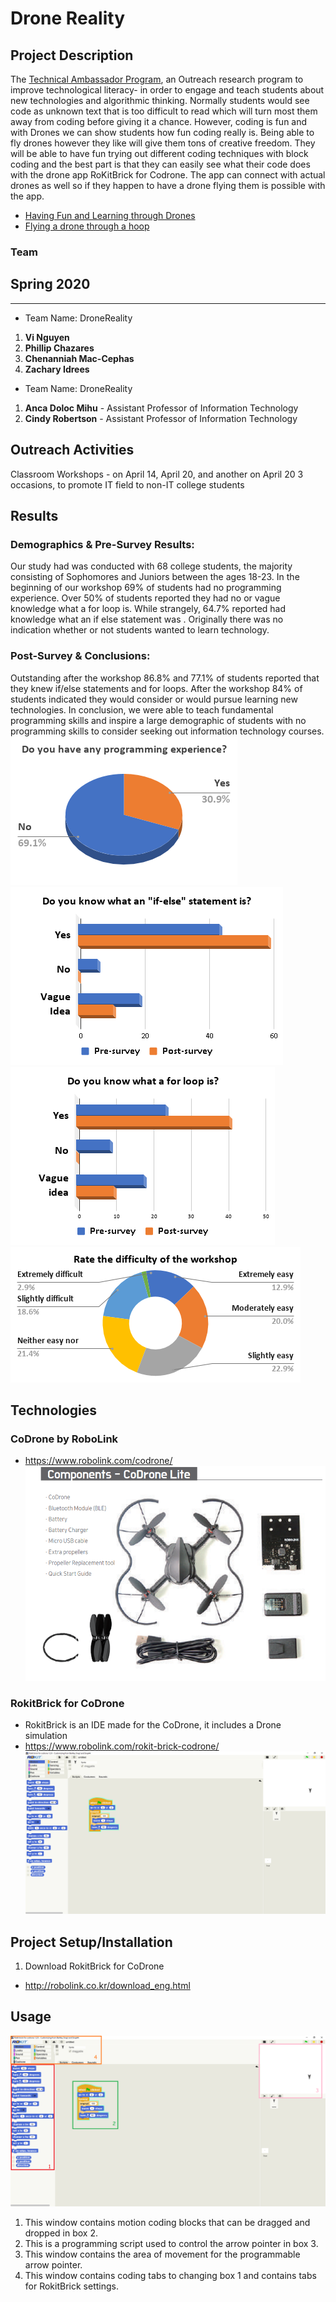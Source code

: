 # Drone Reality
## Project Description
The [Technical Ambassador Program](https://www.ggc.edu/academics/schools/school-of-science-and-technology/research-internships-service-learning/technology-ambassador-program/), an Outreach research program to improve technological literacy- in order to engage and teach students about new technologies and algorithmic thinking. Normally students would see code as unknown text that is too difficult to read which will turn most them away from coding before giving it a chance. However, coding is fun and with Drones we can show students how fun coding really is. Being able to fly drones however they like will give them tons of creative freedom. They will be able to have fun trying out different coding techniques with block coding and the best part is that they can easily see what their code does with the drone app RoKitBrick for Codrone. The app can connect with actual drones as well so if they happen to have a drone flying them is possible with the app. 
* [Having Fun and Learning through Drones](https://www.youtube.com/watch?v=VeJIbEyXcyA&feature=youtu.be)
* [Flying a drone through a hoop](https://www.youtube.com/watch?v=11Bljd7Lohs)
### Team

## Spring 2020
***

* Team Name: DroneReality
1.  **Vi Nguyen**
2.  **Phillip Chazares**
3.  **Chenanniah Mac-Cephas**
4.  **Zachary Idrees**
  
  
* Team Name: DroneReality
1. **Anca Doloc Mihu** - Assistant Professor of Information Technology
2. **Cindy Robertson** - Assistant Professor of Information Technology

## Outreach Activities
Classroom Workshops - on April 14, April 20, and another on April 20 3 occasions, to promote IT field to non-IT college students

## Results
### Demographics & Pre-Survey Results: 
Our study had  was conducted with 68 college students, the majority consisting of Sophomores and Juniors between the ages  18-23. In the beginning of our workshop 69% of students had no  programming experience. Over 50% of students reported they had no or vague knowledge what a for loop is. While strangely, 64.7% reported had knowledge what an if else statement was . Originally there was no indication whether or not students wanted to learn technology.
### Post-Survey & Conclusions: 
Outstanding after the  workshop  86.8% and 77.1%  of students reported that they knew  if/else statements and  for loops. After the workshop 84% of students indicated they would consider or would pursue learning new technologies. In conclusion, we were able to teach fundamental programming skills and inspire a large demographic of students with no programming skills to consider seeking out information technology courses.
![experience](Media/experience.png) 
![ifElse](Media/ifElse.png) 
![forLoops](Media/forLoop.png) 
![difficulty](Media/difficulty.png) 


## Technologies
### CoDrone by RoboLink
* https://www.robolink.com/codrone/
![Drone Kit](Media/CoDrone_Full_Kit.PNG)

### RokitBrick for CoDrone
* RokitBrick is an IDE made for the CoDrone, it includes a Drone simulation
* https://www.robolink.com/rokit-brick-codrone/
![Drone Kit](Media/RokitBrick_example.PNG)

## Project Setup/Installation
1. Download RokitBrick for CoDrone
  * http://robolink.co.kr/download_eng.html

## Usage
![Drone Kit](Media/RokitBrick_example_with_HighLights.png)
1. This window contains motion coding blocks that can be dragged and dropped in box 2.
2. This is a programming script used to control the arrow pointer in box 3.
3. This window contains the area of movement for the programmable arrow pointer.
4. This window contains coding tabs to changing box 1 and contains tabs for RokitBrick settings.
